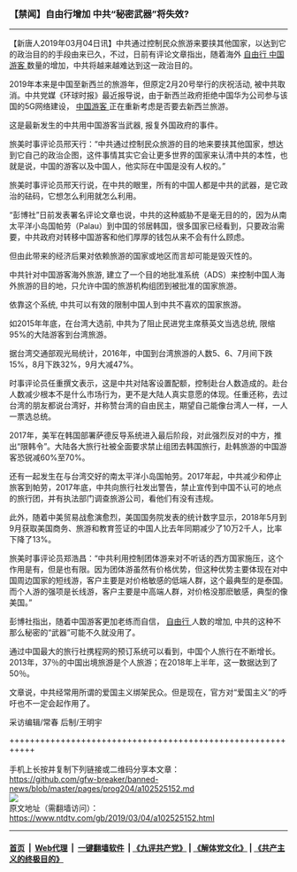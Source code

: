 ### 【禁闻】自由行增加 中共“秘密武器”将失效?
------------------------

<div class="post_content">
 <p>
  【新唐人2019年03月04日讯】中共通过控制民众旅游来要挟其他国家，以达到它的政治目的的手段由来已久，不过，日前有评论文章指出，随着海外
  <a href="https://www.ntdtv.com/gb/自由行.htm">
   自由行
  </a>
  <a href="https://www.ntdtv.com/gb/中国游客.htm">
   中国游客
  </a>
  数量的增加，中共将越来越难达到这一政治目的。
 </p>
 <p>
  2019年本来是中国至新西兰的旅游年，但原定2月20号举行的庆祝活动, 被中共取消。中共党媒《环球时报》最近报导说，由于新西兰政府拒绝中国华为公司参与该国的5G网络建设，
  <a href="https://www.ntdtv.com/gb/中国游客.htm">
   中国游客
  </a>
  正在重新考虑是否要去新西兰旅游。
 </p>
 <p>
  这是最新发生的中共用中国游客当武器, 报复外国政府的事件。
 </p>
 <p>
  旅美时事评论员邢天行：“中共通过控制民众旅游的目的地来要挟其他国家，想达到它自己的政治企图，这件事情其实它会让更多世界的国家来认清中共的本性，也就是说，中国的游客以及中国人，他实际在中国是没有人权的。”
 </p>
 <p>
  旅美时事评论员邢天行说，在中共的眼里，所有的中国人都是中共的武器，是它政治的砝码，它想怎么利用就怎么利用。
 </p>
 <p>
  “彭博社”日前发表署名评论文章也说，中共的这种威胁不是毫无目的的，因为从南太平洋小岛国帕劳（Palau）到中国的邻居韩国，很多国家已经看到，只要政治需要，中共政府对转移中国游客和他们厚厚的钱包从来不会有什么顾虑。
 </p>
 <p>
  但由此带来的经济后果对依赖旅游的国家或地区而言却可能是毁灭性的。
 </p>
 <p>
  中共针对中国游客海外旅游, 建立了一个目的地批准系统（ADS）来控制中国人海外旅游的目的地，只允许中国的旅游机构组团到被批准的国家旅游。
 </p>
 <p>
  依靠这个系统, 中共可以有效的限制中国人到中共不喜欢的国家旅游。
 </p>
 <p>
  如2015年年底，在台湾大选前, 中共为了阻止民进党主席蔡英文当选总统, 限缩95%的大陆游客到台湾旅游。
 </p>
 <p>
  据台湾交通部观光局统计，2016年，中国到台湾旅游的人数5、6、7月间下跌15%，8月下跌32%，9月大减47%。
 </p>
 <p>
  时事评论员任重撰文表示，这是中共对陆客设置配额，控制赴台人数造成的。赴台人数减少根本不是什么市场行为，更不是大陆人真实意愿的体现。任重还称，去过台湾的朋友都说台湾好，并称赞台湾的自由民主，期望自己能像台湾人一样，一人一票选总统。
 </p>
 <p>
  2017年，美军在韩国部署萨德反导系统进入最后阶段，对此强烈反对的中方，推出“限韩令”。大陆各大旅行社被全面要求禁止组团去韩国旅行，赴韩旅游的中国游客恐锐减60%至70%。
 </p>
 <p>
  还有一起发生在与台湾交好的南太平洋小岛国帕劳。2017年起，中共减少和停止旅客到帕劳，2017年底，中共向旅行社发出警告，禁止宣传到中国不认可的地点的旅行团，并有执法部门调查旅游公司，看他们有没有违规。
 </p>
 <p>
  此外，随着中美贸易战愈演愈烈，美国国务院发表的统计数字显示，2018年5月到9月获取美国商务、旅游和教育签证的中国人比去年同期减少了10万2千人，比率下降了13%。
 </p>
 <p>
  旅美时事评论员郑浩昌：“中共利用控制团体游来对不听话的西方国家施压，这个作用是有，但是也有限。因为团体游虽然有价格优势，但这种优势主要体现在对中国周边国家的短线游，客户主要是对价格敏感的低端人群，这个最典型的是泰国。而个人游的强项是长线游，客户主要是中高端人群，对价格没那麽敏感，典型的像美国。”
 </p>
 <p>
  彭博社指出，随着中国游客更加老练而自信，
  <a href="https://www.ntdtv.com/gb/自由行.htm">
   自由行
  </a>
  人数的增加, 中共的这种不那么秘密的“武器”可能不久就没用了。
 </p>
 <p>
  通过中国最大的旅行社携程网的预订系统可以看到，中国个人旅行在不断增长。2013年，37％的中国出境旅游是个人旅游；在2018年上半年，这一数据达到了50％。
 </p>
 <p>
  文章说，中共经常用所谓的爱国主义绑架民众。但是现在，官方对“爱国主义”的呼吁也不一定会起作用了。
 </p>
 <p>
  采访编辑/常春 后制/王明宇
 </p>
 <div class="single_ad">
 </div>
</div>

+++++++++++++++++++++++++++++++++++++++++++++++++++++++++++<br/><br/>
手机上长按并复制下列链接或二维码分享本文章：<br/>
https://github.com/gfw-breaker/banned-news/blob/master/pages/prog204/a102525152.md <br/>
<a href='https://github.com/gfw-breaker/banned-news/blob/master/pages/prog204/a102525152.md'><img src='https://github.com/gfw-breaker/banned-news/blob/master/pages/prog204/a102525152.md.png'/></a> <br/>
原文地址（需翻墙访问）：https://www.ntdtv.com/gb/2019/03/04/a102525152.html


------------------------
#### [首页](https://github.com/gfw-breaker/banned-news/blob/master/README.md) &nbsp;|&nbsp; [Web代理](https://github.com/labour-camp/helloworld) &nbsp;|&nbsp; [一键翻墙软件](https://github.com/gfw-breaker/nogfw/blob/master/README.md) &nbsp;| [《九评共产党》](https://github.com/gfw-breaker/9ping.md/blob/master/README.md#九评之一评共产党是什么) | [《解体党文化》](https://github.com/gfw-breaker/jtdwh.md/blob/master/README.md) | [《共产主义的终极目的》](https://github.com/gfw-breaker/gczydzjmd.md/blob/master/README.md)

